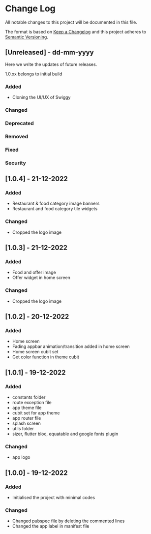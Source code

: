 # Change Log
All notable changes to this project will be documented in this file.

The format is based on [Keep a Changelog](http://keepachangelog.com/)
and this project adheres to [Semantic Versioning](http://semver.org/).

## [Unreleased] - dd-mm-yyyy
Here we write the updates of future releases.

1.0.xx belongs to initial build

### Added
- Cloning the UI/UX of Swiggy

### Changed

### Deprecated

### Removed

### Fixed

### Security


## [1.0.4] - 21-12-2022

### Added
- Restaurant & food category image banners
- Restaurant and food category tile widgets

### Changed
- Cropped the logo image


## [1.0.3] - 21-12-2022

### Added
- Food and offer image
- Offer widget in home screen

### Changed
- Cropped the logo image


## [1.0.2] - 20-12-2022

### Added
- Home screen
- Fading appbar animation/transition added in home screen
- Home screen cubit set
- Get color function in theme cubit


## [1.0.1] - 19-12-2022

### Added
- constants folder
- route exception file
- app theme file
- cubit set for app theme
- app router file
- splash screen
- utils folder
- sizer, flutter bloc, equatable and google fonts plugin

### Changed
- app logo


## [1.0.0] - 19-12-2022

### Added
- Initialised the project with minimal codes

### Changed
- Changed pubspec file by deleting the commented lines
- Changed the app label in manifest file